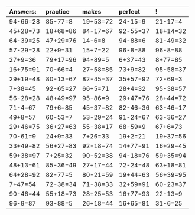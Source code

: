 | Answers: | practice | makes | perfect | ! |
| :--- | :--- | :--- | :--- | :--- |
| 94-66=28 | 85-77=8 | 19+53=72 | 24-15=9 | 21-17=4 | 
| 45+28=73 | 18+68=86 | 84-17=67 | 92-55=37 | 18+14=32 | 
| 64-39=25 | 47+29=76 | 14-6=8 | 94-88=6 | 81-49=32 | 
| 57-29=28 | 22+9=31 | 15+7=22 | 96-8=88 | 96-8=88 | 
| 27+9=36 | 79+17=96 | 94-89=5 | 6+37=43 | 8+77=85 | 
| 16+75=91 | 70-66=4 | 27+58=85 | 73+9=82 | 95-58=37 | 
| 29+19=48 | 80-13=67 | 82-45=37 | 35+57=92 | 72-69=3 | 
| 7+38=45 | 92-65=27 | 66+5=71 | 28+4=32 | 95-38=57 | 
| 56-28=28 | 48+49=97 | 95-86=9 | 29+47=76 | 28+44=72 | 
| 71-4=67 | 79+6=85 | 45+37=82 | 82-46=36 | 63-46=17 | 
| 49+8=57 | 60-53=7 | 53-29=24 | 91-24=67 | 63-36=27 | 
| 29+46=75 | 36+27=63 | 55-38=17 | 68-59=9 | 67+6=73 | 
| 70-61=9 | 24+9=33 | 7+26=33 | 19+2=21 | 19+37=56 | 
| 33+49=82 | 56+27=83 | 92-18=74 | 14+77=91 | 16+29=45 | 
| 59+38=97 | 7+25=32 | 90-52=38 | 94-18=76 | 59+35=94 | 
| 48+13=61 | 85-36=49 | 27+17=44 | 72-24=48 | 63+18=81 | 
| 64+28=92 | 82-77=5 | 80-21=59 | 19+44=63 | 56+39=95 | 
| 7+47=54 | 72-38=34 | 71-38=33 | 32+59=91 | 60-23=37 | 
| 90-46=44 | 55+18=73 | 28+25=53 | 16+77=93 | 22-13=9 | 
| 96-9=87 | 93-88=5 | 26+18=44 | 16+65=81 | 31-6=25 | 
